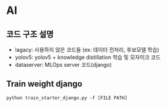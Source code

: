 # AI

## 코드 구조 설명
- lagacy: 사용하지 않은 코드들 (ex: 데이터 전처리, 후보모델 학습)
- yolov5: yolov5 + knowledge distillation 학습 및 모자이크 코드
- dataserver: MLOps server 코드(django)

## Train weight django

```
python train_starter_django.py -f [FILE PATH]
```